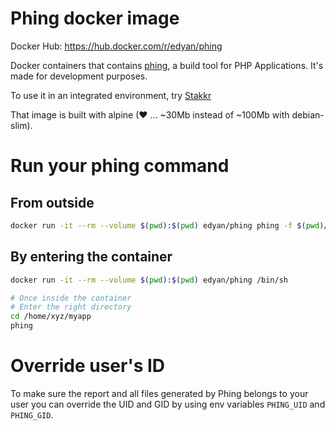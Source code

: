 # Phing docker image
Docker Hub: https://hub.docker.com/r/edyan/phing

Docker containers that contains [phing](https://www.phing.info/), a build tool for PHP Applications. It's made for development purposes.

To use it in an integrated environment, try [Stakkr](https://github.com/edyan/stakkr)

That image is built with alpine (❤ ... ~30Mb instead of ~100Mb with debian-slim).

# Run your phing command
## From outside
```bash
docker run -it --rm --volume $(pwd):$(pwd) edyan/phing phing -f $(pwd)/build.xml
```


## By entering the container
```bash
docker run -it --rm --volume $(pwd):$(pwd) edyan/phing /bin/sh

# Once inside the container
# Enter the right directory
cd /home/xyz/myapp
phing
```

# Override user's ID
To make sure the report and all files generated by Phing belongs to your user you can override
the UID and GID by using env variables `PHING_UID` and `PHING_GID`.


